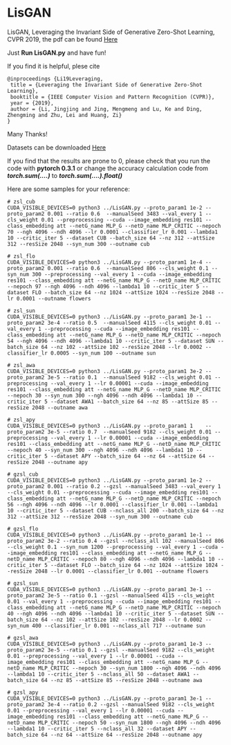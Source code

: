 # LisGAN
LisGAN, Leveraging the Invariant Side of Generative Zero-Shot Learning, CVPR 2019, the pdf can be found [Here](https://arxiv.org/pdf/1904.04092.pdf)

Just <b>Run LisGAN.py</b> and have fun!

If you find it is helpful, plese cite

    @inproceedings {Li19Leveraging, 	
     title = {Leveraging the Invariant Side of Generative Zero-Shot Learning}, 	
     booktitle = {IEEE Computer Vision and Pattern Recognition (CVPR)}, 	
     year = {2019}, 	
     author = {Li, Jingjing and Jing, Mengmeng and Lu, Ke and Ding, Zhengming and Zhu, Lei and Huang, Zi} 
    } 

Many Thanks!

Datasets can be downloaded [Here](http://datasets.d2.mpi-inf.mpg.de/xian/xlsa17.zip)

If you find that the results are prone to 0, please check that you run the code with **pytorch 0.3.1** or change the accuracy calculation code from ***torch.sum(....)***  to  ***torch.sum(....).float()***


Here are some samples for your reference:

    # zsl_cub
    CUDA_VISIBLE_DEVICES=0 python3 ../LisGAN.py --proto_param1 1e-2 --proto_param2 0.001 --ratio 0.6  --manualSeed 3483 --val_every 1 --cls_weight 0.01 --preprocessing --cuda --image_embedding res101 --class_embedding att --netG_name MLP_G --netD_name MLP_CRITIC --nepoch 70 --ngh 4096 --ndh 4096 --lr 0.0001 --classifier_lr 0.001 --lambda1 10 --critic_iter 5 --dataset CUB --batch_size 64 --nz 312 --attSize 312 --resSize 2048 --syn_num 300 --outname cub 

    # zsl_flo
    CUDA_VISIBLE_DEVICES=0 python3 ../LisGAN.py --proto_param1 1e-4 --proto_param2 0.001 --ratio 0.6  --manualSeed 806 --cls_weight 0.1 --syn_num 300 --preprocessing --val_every 1 --cuda --image_embedding res101 --class_embedding att --netG_name MLP_G --netD_name MLP_CRITIC --nepoch 97 --ngh 4096 --ndh 4096 --lambda1 10 --critic_iter 5 --dataset FLO --batch_size 64 --nz 1024 --attSize 1024 --resSize 2048 --lr 0.0001 --outname flowers

    # zsl_sun
    CUDA_VISIBLE_DEVICES=0 python3 ../LisGAN.py --proto_param1 3e-1 --proto_param2 3e-4 --ratio 0.5  --manualSeed 4115 --cls_weight 0.01 --val_every 1 --preprocessing --cuda --image_embedding res101 --class_embedding att --netG_name MLP_G --netD_name MLP_CRITIC --nepoch 54 --ngh 4096 --ndh 4096 --lambda1 10 --critic_iter 5 --dataset SUN --batch_size 64 --nz 102 --attSize 102 --resSize 2048 --lr 0.0002 --classifier_lr 0.0005 --syn_num 100 --outname sun

    # zsl_awa
    CUDA_VISIBLE_DEVICES=0 python3 ../LisGAN.py --proto_param1 3e-2 --proto_param2 3e-5 --ratio 0.1  --manualSeed 9182 --cls_weight 0.01 --preprocessing --val_every 1 --lr 0.00001 --cuda --image_embedding res101 --class_embedding att --netG_name MLP_G --netD_name MLP_CRITIC --nepoch 30 --syn_num 300 --ngh 4096 --ndh 4096 --lambda1 10 --critic_iter 5 --dataset AWA1 --batch_size 64 --nz 85 --attSize 85 --resSize 2048 --outname awa 

    # zsl_apy
    CUDA_VISIBLE_DEVICES=0 python3 ../LisGAN.py --proto_param1 1    --proto_param2 3e-5 --ratio 0.7  --manualSeed 9182 --cls_weight 0.01 --preprocessing --val_every 1 --lr 0.00001 --cuda --image_embedding res101 --class_embedding att --netG_name MLP_G --netD_name MLP_CRITIC --nepoch 40 --syn_num 300 --ngh 4096 --ndh 4096 --lambda1 10 --critic_iter 5 --dataset APY --batch_size 64 --nz 64 --attSize 64 --resSize 2048 --outname apy

    # gzsl_cub
    CUDA_VISIBLE_DEVICES=0 python3 ../LisGAN.py --proto_param1 1e-2 --proto_param2 0.001 --ratio 0.2 --gzsl --manualSeed 3483 --val_every 1 --cls_weight 0.01 --preprocessing --cuda --image_embedding res101 --class_embedding att --netG_name MLP_G --netD_name MLP_CRITIC --nepoch 56 --ngh 4096 --ndh 4096 --lr 0.0001 --classifier_lr 0.001 --lambda1 10 --critic_iter 5 --dataset CUB --nclass_all 200 --batch_size 64 --nz 312 --attSize 312 --resSize 2048 --syn_num 300 --outname cub

    # gzsl_flo
    CUDA_VISIBLE_DEVICES=0 python3 ../LisGAN.py --proto_param1 1e-1 --proto_param2 3e-2 --ratio 0.4 --gzsl --nclass_all 102 --manualSeed 806 --cls_weight 0.1 --syn_num 1200 --preprocessing --val_every 1 --cuda --image_embedding res101 --class_embedding att --netG_name MLP_G --netD_name MLP_CRITIC --nepoch 80 --ngh 4096 --ndh 4096 --lambda1 10 --critic_iter 5 --dataset FLO --batch_size 64 --nz 1024 --attSize 1024 --resSize 2048 --lr 0.0001 --classifier_lr 0.001 --outname flowers

    # gzsl_sun
    CUDA_VISIBLE_DEVICES=0 python3 ../LisGAN.py --proto_param1 3e-1 --proto_param2 3e-5 --ratio 0.1 --gzsl --manualSeed 4115 --cls_weight 0.01 --val_every 1 --preprocessing --cuda --image_embedding res101 --class_embedding att --netG_name MLP_G --netD_name MLP_CRITIC --nepoch 40 --ngh 4096 --ndh 4096 --lambda1 10 --critic_iter 5 --dataset SUN --batch_size 64 --nz 102 --attSize 102 --resSize 2048 --lr 0.0002 --syn_num 400 --classifier_lr 0.001 --nclass_all 717 --outname sun 

    # gzsl_awa
    CUDA_VISIBLE_DEVICES=0 python3 ../LisGAN.py --proto_param1 1e-3 --proto_param2 3e-5 --ratio 0.1 --gzsl --manualSeed 9182 --cls_weight 0.01 --preprocessing --val_every 1 --lr 0.00001 --cuda --image_embedding res101 --class_embedding att --netG_name MLP_G --netD_name MLP_CRITIC --nepoch 30 --syn_num 1800 --ngh 4096 --ndh 4096 --lambda1 10 --critic_iter 5 --nclass_all 50 --dataset AWA1 --batch_size 64 --nz 85 --attSize 85 --resSize 2048 --outname awa 

    # gzsl_apy
    CUDA_VISIBLE_DEVICES=0 python3 ../LisGAN.py --proto_param1 3e-1 --proto_param2 3e-4 --ratio 0.2 --gzsl --manualSeed 9182 --cls_weight 0.01 --preprocessing --val_every 1 --lr 0.00001 --cuda --image_embedding res101 --class_embedding att --netG_name MLP_G --netD_name MLP_CRITIC --nepoch 50 --syn_num 1800 --ngh 4096 --ndh 4096 --lambda1 10 --critic_iter 5 --nclass_all 32 --dataset APY --batch_size 64 --nz 64 --attSize 64 --resSize 2048 --outname apy 




